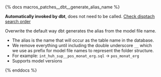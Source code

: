 {% docs macros_patches__dbt__generate_alias_name %}

**Automatically invoked by dbt**, does not need to be called.
[Check disptach search order](https://docs.getdbt.com/reference/dbt-jinja-functions/dispatch#overriding-global-macros)

Overwrite the default way dbt generates the alias from the model file name.

- The alias is the name that will occur as the table name in the database.
- We remove everything until including the double underscore `__` which we
  use as prefix for model file names to represent the folder structure.
- For example: `int_huh_sup__pos_monat_erg.sql` -> `pos_monat_erg`
- Supports model versions

{% enddocs %}